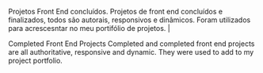 Projetos Front End concluídos. Projetos de front end concluídos e finalizados, todos são autorais, responsivos e dinâmicos. Foram utilizados para acrescesntar no meu portifólio de projetos. |

Completed Front End Projects Completed and completed front end projects are all authoritative, responsive and dynamic. They were used to add to my project portfolio.
